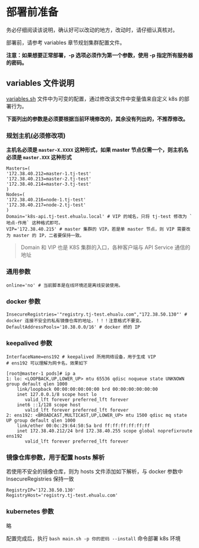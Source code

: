 # 部署前准备
务必仔细阅读该说明，确认好可以改动的地方，改动时，请仔细认真核对。

部署前，请参考 variables 章节规划集群配置文件。

**注意：如果想要正常部署，-p 选项必须作为第一个参数，使用 -p 指定所有服务器的密码。**

## variables 文件说明
[variables.sh](./variables/variables.sh) 文件中为可变的配置，通过修改该文件中变量值来自定义 k8s 的部署行为。

**下面列出的参数是必须要根据当前环境修改的，其余没有列出的，不推荐修改。**

### 规划主机(必须修改项)
**主机名必须是 `master-X.XXXX` 这种形式，如果 master 节点仅需一个，则主机名必须是 `master.XXX` 这种形式**
```shell
Masters=(  
'172.38.40.212=master-1.tj-test'
'172.38.40.213=master-2.tj-test'
'172.38.40.214=master-3.tj-test'
)  
Nodes=(  
'172.38.40.216=node-1.tj-test'
'172.38.40.217=node-2.tj-test'
)
Domain='k8s-api.tj-test.ehualu.local' # VIP 的域名，只将 tj-test 修改为 `地点-作用` 这种格式即可。
VIP='172.38.40.215' # master 集群的 VIP。若是单 master 节点，则 VIP 需要改为 master 的 IP，二者要保持一致。
```
>Domain 和 VIP 也是 K8S 集群的入口，各种客户端与 API Service 通信的地址

### 通用参数
```shell
online='no' # 当前脚本是在线环境还是离线安装使用。
```

### docker 参数
```shell
InsecureRegistries='"registry.tj-test.ehualu.com","172.38.50.130"' # docker 连接不安全的私有镜像仓库的地址，！！！注意格式不要变。
DefaultAddressPools='10.38.0.0/16' # docker 桥的 IP
```

### keepalived 参数
```shell
InterfaceName=ens192 # keepalived 所用网络设备，用于生成 VIP
# ens192 可以理解为网卡名，效果如下
```
```shell
[root@master-1 pods]# ip a
1: lo: <LOOPBACK,UP,LOWER_UP> mtu 65536 qdisc noqueue state UNKNOWN group default qlen 1000
    link/loopback 00:00:00:00:00:00 brd 00:00:00:00:00:00
    inet 127.0.0.1/8 scope host lo
       valid_lft forever preferred_lft forever
    inet6 ::1/128 scope host 
       valid_lft forever preferred_lft forever
2: ens192: <BROADCAST,MULTICAST,UP,LOWER_UP> mtu 1500 qdisc mq state UP group default qlen 1000
    link/ether 00:0c:29:64:50:5a brd ff:ff:ff:ff:ff:ff
    inet 172.38.40.212/24 brd 172.38.40.255 scope global noprefixroute ens192
       valid_lft forever preferred_lft forever
```

### 镜像仓库参数，用于配置 hosts 解析
若使用不安全的镜像仓库，则为 hosts 文件添加如下解析，与 docker 参数中 InsecureRegistries 保持一致
```shell
RegistryIP='172.38.50.130'
RegistryHost='registry.tj-test.ehualu.com'
```

### kubernetes 参数
略

配置完成后，执行 `bash main.sh -p 你的密码 --install` 命令部署 k8s 环境